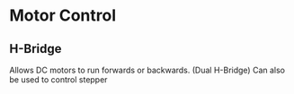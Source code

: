 # Motor Control

## H-Bridge
Allows DC motors to run forwards or backwards.  \(Dual H-Bridge\) Can also be used to control stepper